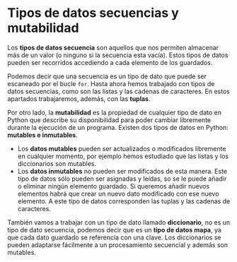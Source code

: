 # Tipos de datos secuencias y mutabilidad

Los **tipos de datos secuencia** son aquellos que nos permiten almacenar más de un valor (o ninguno si la secuencia esta vacía). Estos tipos de datos pueden ser recorridos accediendo a cada elemento de los guardados.

Podemos decir que una secuencia es un tipo de dato que puede ser escaneado por el bucle `for`.
Hasta ahora hemos trabajado con tipos de datos secuencias, como son las listas y las cadenas de caracteres. En estos apartados trabajaremos, además, con las **tuplas**.

Por otro lado, la **mutabilidad** es la propiedad de cualquier tipo de dato en Python que describe su disponibilidad para poder cambiar libremente durante la ejecución de un programa. Existen dos tipos de datos en Python: **mutables e inmutables**.

* Los **datos mutables** pueden ser actualizados o modificados libremente en cualquier momento, por ejemplo hemos estudiado que las listas y los diccionarios son mutables.
* Los **datos inmutables** no pueden ser modificados de esta manera. Este tipo de datos sólo pueden ser asignadas y leídas, so se le puede añadir o eliminar ningún elemento guardado. Si queremos añadir nuevos elementos habrá que crear un nuevo dato modificado con ese nuevo elemento. A este tipo de datos corresponden las tuplas y las cadenas de caracteres.

También vamos a trabajar con un tipo de dato llamado **diccionario**, no es un tipo de dato secuencia, podemos decir que es un **tipo de datos mapa**, ya que cada dato guardado se referencia con una clave. Los diccionarios se pueden adaptarse fácilmente a un procesamiento secuencial y además son mutables.
